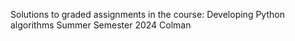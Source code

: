 Solutions to graded assignments in the course:
Developing Python algorithms Summer Semester 2024 Colman
